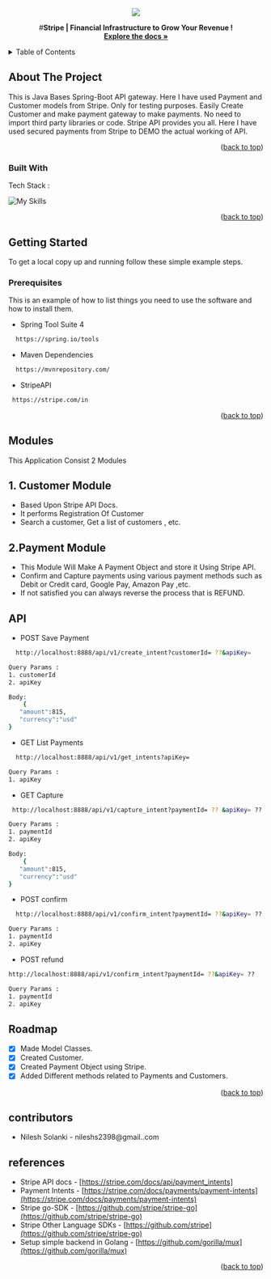 

<a name="readme-top"></a> 

<!-- PROJECT SHIELDS -->


<p align="center">
  <img src="![Screenshot (27)](https://github.com/nileshs23/PortOneAssignment/assets/53571060/3a781ded-15d8-41f6-b793-1482ebf6bb9b)" />
</p>

  <p align="center">
    #<strong>Stripe | Financial Infrastructure to Grow Your Revenue  !</strong>
    <br />
    <a href="https://github.com/nileshs23"><strong>Explore the docs »</strong></a>
    <br />
  </p>
</div>



<!-- TABLE OF CONTENTS -->
<details>
  <summary>Table of Contents</summary>
  <ol>
    <li>
      <a href="#about-the-project">About The Project</a>
      <ul>
        <li><a href="#built-with">Built With</a></li>
      </ul>
    </li>
    <li>
      <a href="#getting-started">Getting Started</a>
      <ul>
        <li><a href="#prerequisites">Prerequisites</a></li>
        <li><a href="#installation">Installation</a></li>
      </ul>
    </li>
    <li><a href="#modules">Modules</a></li>
    <li><a href="#API">API</a></li>
    <li><a href="#roadmap">Roadmap</a></li>
    <li><a href="#contributors">Contributors</a></li>
    <li><a href="#references">References</a></li>
  </ol>
</details>



<!-- ABOUT THE PROJECT -->
## About The Project

This is Java Bases Spring-Boot API gateway. Here I have used Payment and Customer models from Stripe. Only for testing purposes. 
Easily Create Customer and make payment gateway to make payments. No need to import third party libraries or code. Stripe API provides you all. Here I have used secured payments from Stripe to DEMO the actual working of API.

<p align="right">(<a href="#readme-top">back to top</a>)</p>



### Built With

Tech Stack :

![My Skills](https://skillicons.dev/icons?i=java,spring,maven,github,git,vscode&theme=light)
<p align="right">(<a href="#readme-top">back to top</a>)</p>



<!-- GETTING STARTED -->
## Getting Started

To get a local copy up and running follow these simple example steps.

### Prerequisites

This is an example of how to list things you need to use the software and how to install them.
  
  * Spring Tool Suite 4

 ```sh
   https://spring.io/tools
   ```
  
   * Maven Dependencies

 ```sh
   https://mvnrepository.com/
   ```
   
   * StripeAPI 

 ```sh
  https://stripe.com/in
   ```

<p align="right">(<a href="#readme-top">back to top</a>)</p>

<!-- USAGE EXAMPLES -->
## Modules
This Application Consist 2 Modules

## 1. Customer Module

- Based Upon Stripe API Docs.
- It performs Registration Of Customer
- Search a customer, Get a list of customers , etc.
  
## 2.Payment Module
- This Module Will Make A Payment Object and store it Using Stripe API.
- Confirm and Capture payments using various payment methods such as Debit or Credit card, Google Pay, Amazon Pay ,etc.
- If not satisfied you can always reverse the process that is REFUND.


<!-- API -->
## API
  
   * POST Save Payment
 ```sh
   http://localhost:8888/api/v1/create_intent?customerId= ??&apiKey=
   ```
 ```sh
 Query Params :
 1. customerId
 2. apiKey
 
 Body:
     {
    "amount":815,
    "currency":"usd"
}
   ```
  
   * GET List Payments

 ```sh
   http://localhost:8888/api/v1/get_intents?apiKey=
   ```
 ```sh
 Query Params :
 1. apiKey
   ```
   * GET Capture

 ```sh
  http://localhost:8888/api/v1/capture_intent?paymentId= ?? &apiKey= ??
   ```
 ```sh
 Query Params :
 1. paymentId
 2. apiKey
 
 Body:
     {
    "amount":815,
    "currency":"usd"
}
   ```
* POST confirm

 ```sh
   http://localhost:8888/api/v1/confirm_intent?paymentId= ??&apiKey= ??
   ```
 ```sh
 Query Params :
 1. paymentId
 2. apiKey
   ```
 
   * POST refund

 ```sh
 http://localhost:8888/api/v1/confirm_intent?paymentId= ??&apiKey= ??
   ```
 ```sh
 Query Params :
 1. paymentId
 2. apiKey
   ````

<!-- ROADMAP -->
## Roadmap

- [x] Made Model Classes.
- [x] Created Customer.
- [x] Created Payment Object using Stripe.
- [x]  Added Different methods related to Payments and Customers.

<p align="right">(<a href="#readme-top">back to top</a>)</p>

<!-- Contributors -->
## contributors
* Nilesh Solanki - nileshs2398@gmail..com

<!--References -->
## references
*  Stripe API docs - [](https://stripe.com/docs/api) [https://stripe.com/docs/api/payment_intents]
* Payment Intents - [https://stripe.com/docs/payments/payment-intents](https://stripe.com/docs/payments/payment-intents)
* Stripe go-SDK - [https://github.com/stripe/stripe-go](https://github.com/stripe/stripe-go)
*  Stripe Other Language SDKs - [https://github.com/stripe](https://github.com/stripe/stripe-go)
* Setup simple backend in Golang - [https://github.com/gorilla/mux](https://github.com/gorilla/mux)

<p align="right">(<a href="#readme-top">back to top</a>)</p>
